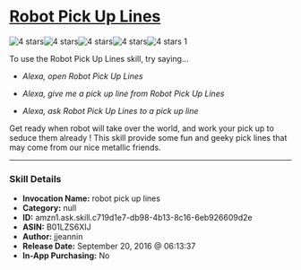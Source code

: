 # [Robot Pick Up Lines](http://alexa.amazon.com/#skills/amzn1.ask.skill.c719d1e7-db98-4b13-8c16-6eb926609d2e)
![4 stars](../../images/ic_star_black_18dp_1x.png)![4 stars](../../images/ic_star_black_18dp_1x.png)![4 stars](../../images/ic_star_black_18dp_1x.png)![4 stars](../../images/ic_star_black_18dp_1x.png)![4 stars](../../images/ic_star_border_black_18dp_1x.png) 1

To use the Robot Pick Up Lines skill, try saying...

* *Alexa, open Robot Pick Up Lines*

* *Alexa, give me a pick up line from Robot Pick Up Lines*

* *Alexa, ask Robot Pick Up Lines to a pick up line*

Get ready when robot will take over the world, and work your pick up to seduce them already ! This skill provide some fun and geeky pick lines that may come from our nice metallic friends.

***

### Skill Details

* **Invocation Name:** robot pick up lines
* **Category:** null
* **ID:** amzn1.ask.skill.c719d1e7-db98-4b13-8c16-6eb926609d2e
* **ASIN:** B01LZS6XIJ
* **Author:** jjeannin
* **Release Date:** September 20, 2016 @ 06:13:37
* **In-App Purchasing:** No
